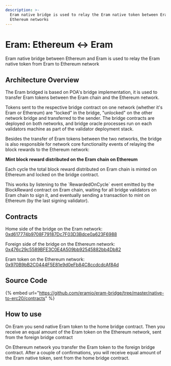 ```yaml
---
description: >-
  Eram native bridge is used to relay the Eram native token between Eram and
  Ethereum networks
---
```


# Eram: Ethereum ↔ Eram

Eram native bridge between Ethereum and Eram is used to relay the Eram native token from Eram to Ethereum network

## Architecture Overview

The Eram bridged is based on POA's bridge implementation, it is used to transfer Eram tokens between the Eram chain and the Ethereum network.

Tokens sent to the respective bridge contract on one network \(whether it's Eram or Ethereum\) are "locked" in the bridge, "unlocked" on the other network bridge and transferred to the sender. The bridge contracts are deployed on both networks, and bridge oracle processes run on each validators machine as part of the validator deployment stack.

Besides the transfer of Eram tokens between the two networks, the bridge is also responsible for network core functionality events of relaying the block rewards to the Ethereum network:

**Mint block reward distributed on the Eram chain on Ethereum**

Each cycle the total block reward distributed on Eram chain is minted on Ethereum and locked on the bridge contract.

This works by listening to the \`RewardedOnCycle\` event emitted by the BlockReward contract on Eram chain, waiting for all bridge validators on Eram chain to sign it, and eventually sending a transaction to mint on Ethereum \(by the last signing validator\).

## Contracts

Home side of the bridge on the Eram network: [0xd617774b9708F79187Dc7F03D3Bdce0a623F6988](https://eramscan.com/address/0xd617774b9708F79187Dc7F03D3Bdce0a623F6988/transactions)

Foreign side of the bridge on the Ethereum network: [0x476c29c5589BFE3C0E4A509bb92545882bb4Db82](https://eramscan.com/address/0x476c29c5589BFE3C0E4A509bb92545882bb4Db82/transactions)

Eram token on the Ethereum network: [0x970B9bB2C0444F5E81e9d0eFb84C8ccdcdcAf84d](https://etherscan.io/token/0x970b9bb2c0444f5e81e9d0efb84c8ccdcdcaf84d)

## Source Code

{% embed url="https://github.com/eramio/eram-bridge/tree/master/native-to-erc20/contracts" %}

## How to use

On Eram you send native Eram token to the home bridge contract. Then you receive an equal amount of the Eram token on the Ethereum network, sent from the foreign bridge contract

On Ethereum network you transfer the Eram token to the foreign bridge contract. After a couple of confirmations, you will receive equal amount of the Eram native token, sent from the home bridge contract.

#### 

